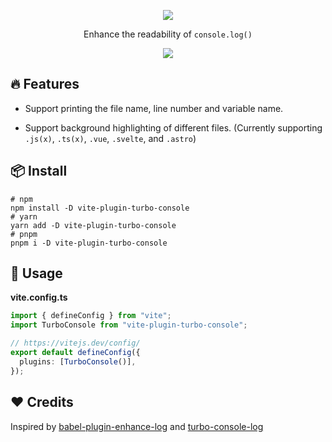 <p align='center'>
  <img src="https://cdn.jsdelivr.net/gh/yuyinws/static@master/2023/05/upgit_20230516_1684200691.png" >
</p>

<p align='center'>
Enhance the readability of <code>console.log()</code>
</p>

<p align='center'>
<a href="https://www.npmjs.com/package/vite-plugin-turbo-console">
<img src="https://img.shields.io/npm/v/vite-plugin-turbo-console?color=a1b858&label=">
</a>
</p>

## 🔥 Features

- Support printing the file name, line number and variable name.

- Support background highlighting of different files. (Currently supporting `.js(x)`, `.ts(x)`, `.vue`, `.svelte`, and `.astro`)

## 📦 Install

```shell
# npm
npm install -D vite-plugin-turbo-console
# yarn
yarn add -D vite-plugin-turbo-console
# pnpm
pnpm i -D vite-plugin-turbo-console
```

## 🦄 Usage

**vite.config.ts**

```ts
import { defineConfig } from "vite";
import TurboConsole from "vite-plugin-turbo-console";

// https://vitejs.dev/config/
export default defineConfig({
  plugins: [TurboConsole()],
});
```

## ❤️ Credits
Inspired by [babel-plugin-enhance-log](https://github.com/baozouai/babel-plugin-enhance-log) and [turbo-console-log](https://github.com/Chakroun-Anas/turbo-console-log)
